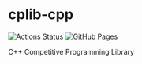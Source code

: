 # cplib-cpp

[![Actions Status](https://github.com/maomao9-0/cplib-cpp/workflows/verify/badge.svg)](https://github.com/maomao9-0/cplib-cpp/actions) [![GitHub Pages](https://img.shields.io/static/v1?label=GitHub+Pages&message=+&color=brightgreen&logo=github)](https://maomao9-0.github.io/cplib-cpp/)

C++ Competitive Programming Library
